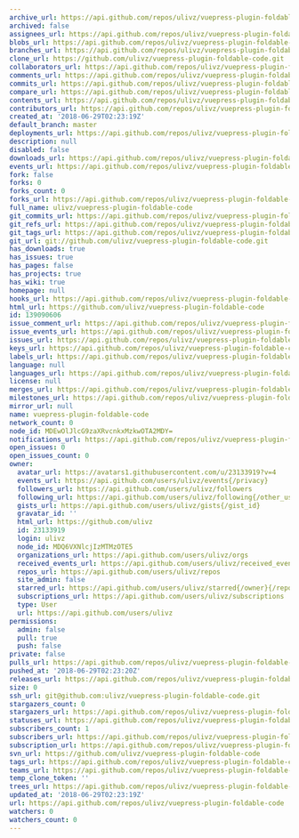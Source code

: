 ```yaml
---
archive_url: https://api.github.com/repos/ulivz/vuepress-plugin-foldable-code/{archive_format}{/ref}
archived: false
assignees_url: https://api.github.com/repos/ulivz/vuepress-plugin-foldable-code/assignees{/user}
blobs_url: https://api.github.com/repos/ulivz/vuepress-plugin-foldable-code/git/blobs{/sha}
branches_url: https://api.github.com/repos/ulivz/vuepress-plugin-foldable-code/branches{/branch}
clone_url: https://github.com/ulivz/vuepress-plugin-foldable-code.git
collaborators_url: https://api.github.com/repos/ulivz/vuepress-plugin-foldable-code/collaborators{/collaborator}
comments_url: https://api.github.com/repos/ulivz/vuepress-plugin-foldable-code/comments{/number}
commits_url: https://api.github.com/repos/ulivz/vuepress-plugin-foldable-code/commits{/sha}
compare_url: https://api.github.com/repos/ulivz/vuepress-plugin-foldable-code/compare/{base}...{head}
contents_url: https://api.github.com/repos/ulivz/vuepress-plugin-foldable-code/contents/{+path}
contributors_url: https://api.github.com/repos/ulivz/vuepress-plugin-foldable-code/contributors
created_at: '2018-06-29T02:23:19Z'
default_branch: master
deployments_url: https://api.github.com/repos/ulivz/vuepress-plugin-foldable-code/deployments
description: null
disabled: false
downloads_url: https://api.github.com/repos/ulivz/vuepress-plugin-foldable-code/downloads
events_url: https://api.github.com/repos/ulivz/vuepress-plugin-foldable-code/events
fork: false
forks: 0
forks_count: 0
forks_url: https://api.github.com/repos/ulivz/vuepress-plugin-foldable-code/forks
full_name: ulivz/vuepress-plugin-foldable-code
git_commits_url: https://api.github.com/repos/ulivz/vuepress-plugin-foldable-code/git/commits{/sha}
git_refs_url: https://api.github.com/repos/ulivz/vuepress-plugin-foldable-code/git/refs{/sha}
git_tags_url: https://api.github.com/repos/ulivz/vuepress-plugin-foldable-code/git/tags{/sha}
git_url: git://github.com/ulivz/vuepress-plugin-foldable-code.git
has_downloads: true
has_issues: true
has_pages: false
has_projects: true
has_wiki: true
homepage: null
hooks_url: https://api.github.com/repos/ulivz/vuepress-plugin-foldable-code/hooks
html_url: https://github.com/ulivz/vuepress-plugin-foldable-code
id: 139090606
issue_comment_url: https://api.github.com/repos/ulivz/vuepress-plugin-foldable-code/issues/comments{/number}
issue_events_url: https://api.github.com/repos/ulivz/vuepress-plugin-foldable-code/issues/events{/number}
issues_url: https://api.github.com/repos/ulivz/vuepress-plugin-foldable-code/issues{/number}
keys_url: https://api.github.com/repos/ulivz/vuepress-plugin-foldable-code/keys{/key_id}
labels_url: https://api.github.com/repos/ulivz/vuepress-plugin-foldable-code/labels{/name}
language: null
languages_url: https://api.github.com/repos/ulivz/vuepress-plugin-foldable-code/languages
license: null
merges_url: https://api.github.com/repos/ulivz/vuepress-plugin-foldable-code/merges
milestones_url: https://api.github.com/repos/ulivz/vuepress-plugin-foldable-code/milestones{/number}
mirror_url: null
name: vuepress-plugin-foldable-code
network_count: 0
node_id: MDEwOlJlcG9zaXRvcnkxMzkwOTA2MDY=
notifications_url: https://api.github.com/repos/ulivz/vuepress-plugin-foldable-code/notifications{?since,all,participating}
open_issues: 0
open_issues_count: 0
owner:
  avatar_url: https://avatars1.githubusercontent.com/u/23133919?v=4
  events_url: https://api.github.com/users/ulivz/events{/privacy}
  followers_url: https://api.github.com/users/ulivz/followers
  following_url: https://api.github.com/users/ulivz/following{/other_user}
  gists_url: https://api.github.com/users/ulivz/gists{/gist_id}
  gravatar_id: ''
  html_url: https://github.com/ulivz
  id: 23133919
  login: ulivz
  node_id: MDQ6VXNlcjIzMTMzOTE5
  organizations_url: https://api.github.com/users/ulivz/orgs
  received_events_url: https://api.github.com/users/ulivz/received_events
  repos_url: https://api.github.com/users/ulivz/repos
  site_admin: false
  starred_url: https://api.github.com/users/ulivz/starred{/owner}{/repo}
  subscriptions_url: https://api.github.com/users/ulivz/subscriptions
  type: User
  url: https://api.github.com/users/ulivz
permissions:
  admin: false
  pull: true
  push: false
private: false
pulls_url: https://api.github.com/repos/ulivz/vuepress-plugin-foldable-code/pulls{/number}
pushed_at: '2018-06-29T02:23:20Z'
releases_url: https://api.github.com/repos/ulivz/vuepress-plugin-foldable-code/releases{/id}
size: 0
ssh_url: git@github.com:ulivz/vuepress-plugin-foldable-code.git
stargazers_count: 0
stargazers_url: https://api.github.com/repos/ulivz/vuepress-plugin-foldable-code/stargazers
statuses_url: https://api.github.com/repos/ulivz/vuepress-plugin-foldable-code/statuses/{sha}
subscribers_count: 1
subscribers_url: https://api.github.com/repos/ulivz/vuepress-plugin-foldable-code/subscribers
subscription_url: https://api.github.com/repos/ulivz/vuepress-plugin-foldable-code/subscription
svn_url: https://github.com/ulivz/vuepress-plugin-foldable-code
tags_url: https://api.github.com/repos/ulivz/vuepress-plugin-foldable-code/tags
teams_url: https://api.github.com/repos/ulivz/vuepress-plugin-foldable-code/teams
temp_clone_token: ''
trees_url: https://api.github.com/repos/ulivz/vuepress-plugin-foldable-code/git/trees{/sha}
updated_at: '2018-06-29T02:23:19Z'
url: https://api.github.com/repos/ulivz/vuepress-plugin-foldable-code
watchers: 0
watchers_count: 0
---
```


